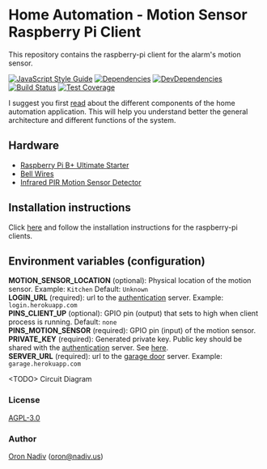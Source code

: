 # Home Automation - Motion Sensor Raspberry Pi Client
This repository contains the raspberry-pi client for the alarm's motion sensor.

[![JavaScript Style Guide][standard-image]][standard-url]
[![Dependencies][dependencies-image]][dependencies-url]
[![DevDependencies][dependencies-dev-image]][dependencies-dev-url]
[![Build Status][travis-image]][travis-url]
[![Test Coverage][coveralls-image]][coveralls-url]

I suggest you first [read][overview-url] about the different components of the home automation application.
This will help you understand better the general architecture and different functions of the system.

## Hardware
* [Raspberry Pi B+ Ultimate Starter](http://www.amazon.com/gp/product/B00LAAZKXQ)
* [Bell Wires](http://www.amazon.com/Woods-5407-Solid-Twisted-500-Foot/dp/B001735UPY)
* [Infrared PIR Motion Sensor Detector](http://www.amazon.com/gp/product/B00FDPO9B8)

## Installation instructions
Click [here][client-installation-instruction-url] and follow the installation instructions for the raspberry-pi clients.

## Environment variables (configuration)
__MOTION\_SENSOR\_LOCATION__ (optional): Physical location of the motion sensor. Example: `Kitchen` Default: `Unknown`  
__LOGIN\_URL__ (required): url to the [authentication][auth-url] server.  Example: `login.herokuapp.com`  
__PINS\_CLIENT\_UP__ (optional): GPIO pin (output) that sets to high when client process is running. Default: `none`  
__PINS\_MOTION\_SENSOR__ (required): GPIO pin (input) of the motion sensor.  
__PRIVATE\_KEY__ (required): Generated private key.  Public key should be shared with the [authentication][auth-url] server. See [here][private-public-keys-url].  
__SERVER\_URL__ (required): url to the [garage door][garage-url] server. Example: `garage.herokuapp.com`  

\<TODO\> Circuit Diagram

### License
[AGPL-3.0](https://spdx.org/licenses/AGPL-3.0.html)

### Author
[Oron Nadiv](https://github.com/OronNadiv) ([oron@nadiv.us](mailto:oron@nadiv.us))

[dependencies-image]: https://david-dm.org/OronNadiv/motion-sensor-raspberry-client/status.svg
[dependencies-url]: https://david-dm.org/OronNadiv/motion-sensor-raspberry-client
[dependencies-dev-image]: https://david-dm.org/OronNadiv/motion-sensor-raspberry-client/dev-status.svg
[dependencies-dev-url]: https://david-dm.org/OronNadiv/motion-sensor-raspberry-client?type=dev
[travis-image]: http://img.shields.io/travis/OronNadiv/motion-sensor-raspberry-client.svg?style=flat-square
[travis-url]: https://travis-ci.org/OronNadiv/motion-sensor-raspberry-client
[coveralls-image]: http://img.shields.io/coveralls/OronNadiv/motion-sensor-raspberry-client.svg?style=flat-square
[coveralls-url]: https://coveralls.io/r/OronNadiv/motion-sensor-raspberry-client
[standard-image]: https://img.shields.io/badge/code%20style-standard-brightgreen.svg
[standard-url]: http://standardjs.com

[overview-url]: https://oronnadiv.github.io/home-automation
[client-installation-instruction-url]: https://oronnadiv.github.io/home-automation/#installation-instructions-for-the-raspberry-pi-clients
[server-installation-instruction-url]: https://oronnadiv.github.io/home-automation/#installation-instructions-for-the-server-micro-services
[private-public-keys-url]: https://oronnadiv.github.io/home-automation/#generating-private-and-public-keys

[alarm-url]: https://github.com/OronNadiv/alarm-api
[auth-url]: https://github.com/OronNadiv/authentication-api
[camera-url]: https://github.com/OronNadiv/camera-api
[garage-url]: https://github.com/OronNadiv/garage-api
[notifications-url]: https://github.com/OronNadiv/notifications-api
[push-url]: https://github.com/OronNadiv/push-api
[storage-url]: https://github.com/OronNadiv/storage-api
[ui-url]: https://github.com/OronNadiv/home-automation-ui
